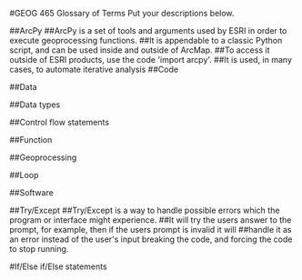 #GEOG 465 Glossary of Terms
Put your descriptions below.

##ArcPy
##ArcPy is a set of tools and arguments used by ESRI in order to execute geoprocessing functions.
##It is appendable to a classic Python script, and can be used inside and outside of ArcMap.
##To access it outside of ESRI products, use the code 'import arcpy'.
##It is used, in many cases, to automate iterative analysis
##Code

##Data

##Data types

##Control flow statements

##Function

##Geoprocessing

##Loop

##Software

##Try/Except
##Try/Except is a way to handle possible errors which the program or interface might experience. 
##It will try the users answer to the prompt, for example, then if the users prompt is invalid it will
##handle it as an error instead of the user's input breaking the code, and forcing the code to stop running. 

#If/Else if/Else statements
